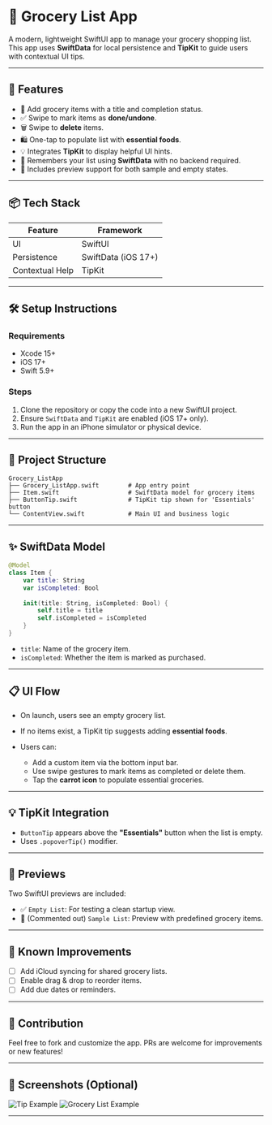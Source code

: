 # 🛒 Grocery List App

A modern, lightweight SwiftUI app to manage your grocery shopping list. This app uses **SwiftData** for local persistence and **TipKit** to guide users with contextual UI tips.

---

## 📱 Features

* 📝 Add grocery items with a title and completion status.
* ✅ Swipe to mark items as **done/undone**.
* 🗑️ Swipe to **delete** items.
* 🛍️ One-tap to populate list with **essential foods**.
* 💡 Integrates **TipKit** to display helpful UI hints.
* 🧠 Remembers your list using **SwiftData** with no backend required.
* 🧪 Includes preview support for both sample and empty states.

---

## 📦 Tech Stack

| Feature         | Framework           |
| --------------- | ------------------- |
| UI              | SwiftUI             |
| Persistence     | SwiftData (iOS 17+) |
| Contextual Help | TipKit              |

---

## 🛠 Setup Instructions

### Requirements

* Xcode 15+
* iOS 17+
* Swift 5.9+

### Steps

1. Clone the repository or copy the code into a new SwiftUI project.
2. Ensure `SwiftData` and `TipKit` are enabled (iOS 17+ only).
3. Run the app in an iPhone simulator or physical device.

---

## 🧱 Project Structure

```
Grocery_ListApp
├── Grocery_ListApp.swift        # App entry point
├── Item.swift                   # SwiftData model for grocery items
├── ButtonTip.swift              # TipKit tip shown for 'Essentials' button
└── ContentView.swift            # Main UI and business logic
```

---

## ✨ SwiftData Model

```swift
@Model
class Item {
    var title: String
    var isCompleted: Bool
    
    init(title: String, isCompleted: Bool) {
        self.title = title
        self.isCompleted = isCompleted
    }
}
```

* `title`: Name of the grocery item.
* `isCompleted`: Whether the item is marked as purchased.

---

## 📋 UI Flow

* On launch, users see an empty grocery list.
* If no items exist, a TipKit tip suggests adding **essential foods**.
* Users can:

  * Add a custom item via the bottom input bar.
  * Use swipe gestures to mark items as completed or delete them.
  * Tap the **carrot icon** to populate essential groceries.

---

## 💡 TipKit Integration

* `ButtonTip` appears above the **"Essentials"** button when the list is empty.
* Uses `.popoverTip()` modifier.

---

## 🎯 Previews

Two SwiftUI previews are included:

* ✅ `Empty List`: For testing a clean startup view.
* 🧪 (Commented out) `Sample List`: Preview with predefined grocery items.

---

## 🧹 Known Improvements

* [ ] Add iCloud syncing for shared grocery lists.
* [ ] Enable drag & drop to reorder items.
* [ ] Add due dates or reminders.

---

## 🤝 Contribution

Feel free to fork and customize the app. PRs are welcome for improvements or new features!

---

## 📸 Screenshots (Optional)

![Tip Example](./Tip.png)
![Grocery List Example](./Grocery_list.png)

---
